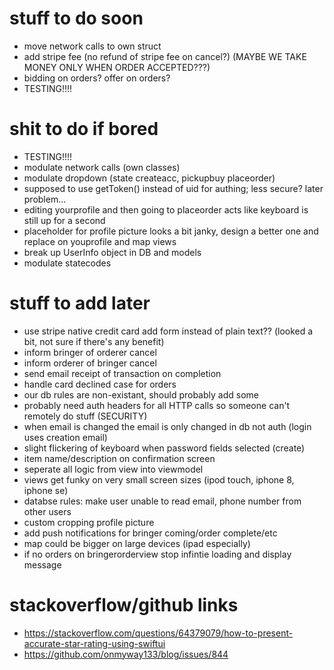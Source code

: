 # stuff to do soon
- move network calls to own struct
- add stripe fee (no refund of stripe fee on cancel?) (MAYBE WE TAKE MONEY ONLY WHEN ORDER ACCEPTED???)
- bidding on orders? offer on orders?
- TESTING!!!!

# shit to do if bored
- TESTING!!!!
- modulate network calls (own classes) 
- modulate dropdown (state createacc, pickupbuy placeorder)
- supposed to use getToken() instead of uid for authing; less secure? later problem...
- editing yourprofile and then going to placeorder acts like keyboard is still up for a second
- placeholder for profile picture looks a bit janky, design a better one and replace on youprofile and map views
- break up UserInfo object in DB and models
- modulate statecodes

# stuff to add later
- use stripe native credit card add form instead of plain text?? (looked a bit, not sure if there's any benefit)
- inform bringer of orderer cancel
- inform orderer of bringer cancel
- send email receipt of transaction on completion
- handle card declined case for orders
- our db rules are non-existant, should probably add some
- probably need auth headers for all HTTP calls so someone can't remotely do stuff (SECURITY)
- when email is changed the email is only changed in db not auth (login uses creation email)
- slight flickering of keyboard when password fields selected (create)
- item name/description on confirmation screen
- seperate all logic from view into viewmodel
- views get funky on very small screen sizes (ipod touch, iphone 8, iphone se)
- databse rules: make user unable to read email, phone number from other users
- custom cropping profile picture
- add push notifications for bringer coming/order complete/etc
- map could be bigger on large devices (ipad especially)
- if no orders on bringerorderview stop infintie loading and display message


# stackoverflow/github links
- https://stackoverflow.com/questions/64379079/how-to-present-accurate-star-rating-using-swiftui
- https://github.com/onmyway133/blog/issues/844
